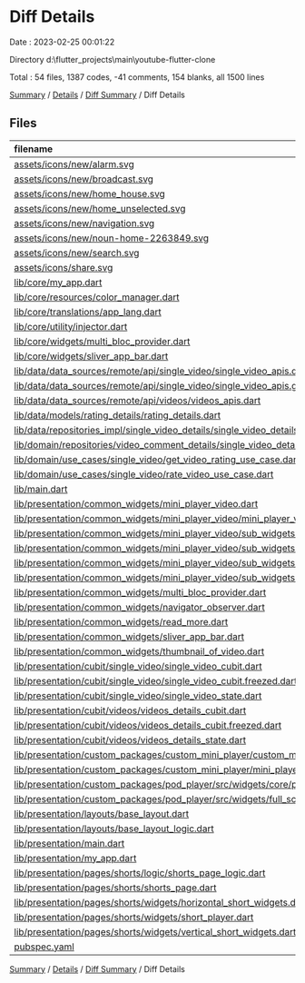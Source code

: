 # Diff Details

Date : 2023-02-25 00:01:22

Directory d:\\flutter_projects\\main\\youtube-flutter-clone

Total : 54 files,  1387 codes, -41 comments, 154 blanks, all 1500 lines

[Summary](results.md) / [Details](details.md) / [Diff Summary](diff.md) / Diff Details

## Files
| filename | language | code | comment | blank | total |
| :--- | :--- | ---: | ---: | ---: | ---: |
| [assets/icons/new/alarm.svg](/assets/icons/new/alarm.svg) | XML | 1 | 0 | 0 | 1 |
| [assets/icons/new/broadcast.svg](/assets/icons/new/broadcast.svg) | XML | 1 | 0 | 0 | 1 |
| [assets/icons/new/home_house.svg](/assets/icons/new/home_house.svg) | XML | 1 | 0 | 0 | 1 |
| [assets/icons/new/home_unselected.svg](/assets/icons/new/home_unselected.svg) | XML | 108 | 0 | 1 | 109 |
| [assets/icons/new/navigation.svg](/assets/icons/new/navigation.svg) | XML | 1 | 0 | 0 | 1 |
| [assets/icons/new/noun-home-2263849.svg](/assets/icons/new/noun-home-2263849.svg) | XML | 101 | 0 | 1 | 102 |
| [assets/icons/new/search.svg](/assets/icons/new/search.svg) | XML | 1 | 0 | 0 | 1 |
| [assets/icons/share.svg](/assets/icons/share.svg) | XML | 1 | 0 | 0 | 1 |
| [lib/core/my_app.dart](/lib/core/my_app.dart) | Dart | -62 | 0 | -7 | -69 |
| [lib/core/resources/color_manager.dart](/lib/core/resources/color_manager.dart) | Dart | 2 | 0 | 0 | 2 |
| [lib/core/translations/app_lang.dart](/lib/core/translations/app_lang.dart) | Dart | 8 | 0 | 0 | 8 |
| [lib/core/utility/injector.dart](/lib/core/utility/injector.dart) | Dart | 11 | 0 | 0 | 11 |
| [lib/core/widgets/multi_bloc_provider.dart](/lib/core/widgets/multi_bloc_provider.dart) | Dart | -40 | 0 | -4 | -44 |
| [lib/core/widgets/sliver_app_bar.dart](/lib/core/widgets/sliver_app_bar.dart) | Dart | -35 | 0 | -3 | -38 |
| [lib/data/data_sources/remote/api/single_video/single_video_apis.dart](/lib/data/data_sources/remote/api/single_video/single_video_apis.dart) | Dart | 6 | 0 | 3 | 9 |
| [lib/data/data_sources/remote/api/single_video/single_video_apis.g.dart](/lib/data/data_sources/remote/api/single_video/single_video_apis.g.dart) | Dart | 28 | 0 | 1 | 29 |
| [lib/data/data_sources/remote/api/videos/videos_apis.dart](/lib/data/data_sources/remote/api/videos/videos_apis.dart) | Dart | 1 | 0 | 0 | 1 |
| [lib/data/models/rating_details/rating_details.dart](/lib/data/models/rating_details/rating_details.dart) | Dart | 8 | 0 | 4 | 12 |
| [lib/data/repositories_impl/single_video_details/single_video_details_repo_impl.dart](/lib/data/repositories_impl/single_video_details/single_video_details_repo_impl.dart) | Dart | 15 | 0 | 3 | 18 |
| [lib/domain/repositories/video_comment_details/single_video_details_repository.dart](/lib/domain/repositories/video_comment_details/single_video_details_repository.dart) | Dart | 2 | 0 | 0 | 2 |
| [lib/domain/use_cases/single_video/get_video_rating_use_case.dart](/lib/domain/use_cases/single_video/get_video_rating_use_case.dart) | Dart | 19 | 0 | 6 | 25 |
| [lib/domain/use_cases/single_video/rate_video_use_case.dart](/lib/domain/use_cases/single_video/rate_video_use_case.dart) | Dart | 2 | 0 | 0 | 2 |
| [lib/main.dart](/lib/main.dart) | Dart | -12 | -8 | -6 | -26 |
| [lib/presentation/common_widgets/mini_player_video.dart](/lib/presentation/common_widgets/mini_player_video.dart) | Dart | -432 | -11 | -37 | -480 |
| [lib/presentation/common_widgets/mini_player_video/mini_player_video.dart](/lib/presentation/common_widgets/mini_player_video/mini_player_video.dart) | Dart | 302 | 3 | 26 | 331 |
| [lib/presentation/common_widgets/mini_player_video/sub_widgets/dislike_button.dart](/lib/presentation/common_widgets/mini_player_video/sub_widgets/dislike_button.dart) | Dart | 76 | 0 | 7 | 83 |
| [lib/presentation/common_widgets/mini_player_video/sub_widgets/interaction_simmer_loading.dart](/lib/presentation/common_widgets/mini_player_video/sub_widgets/interaction_simmer_loading.dart) | Dart | 22 | 0 | 3 | 25 |
| [lib/presentation/common_widgets/mini_player_video/sub_widgets/like_button.dart](/lib/presentation/common_widgets/mini_player_video/sub_widgets/like_button.dart) | Dart | 79 | 0 | 7 | 86 |
| [lib/presentation/common_widgets/mini_player_video/sub_widgets/mini_video_view.dart](/lib/presentation/common_widgets/mini_player_video/sub_widgets/mini_video_view.dart) | Dart | 124 | 8 | 13 | 145 |
| [lib/presentation/common_widgets/multi_bloc_provider.dart](/lib/presentation/common_widgets/multi_bloc_provider.dart) | Dart | 31 | 0 | 4 | 35 |
| [lib/presentation/common_widgets/navigator_observer.dart](/lib/presentation/common_widgets/navigator_observer.dart) | Dart | 13 | 0 | 4 | 17 |
| [lib/presentation/common_widgets/read_more.dart](/lib/presentation/common_widgets/read_more.dart) | Dart | 0 | -23 | -1 | -24 |
| [lib/presentation/common_widgets/sliver_app_bar.dart](/lib/presentation/common_widgets/sliver_app_bar.dart) | Dart | 35 | 0 | 3 | 38 |
| [lib/presentation/common_widgets/thumbnail_of_video.dart](/lib/presentation/common_widgets/thumbnail_of_video.dart) | Dart | -4 | 0 | 2 | -2 |
| [lib/presentation/cubit/single_video/single_video_cubit.dart](/lib/presentation/cubit/single_video/single_video_cubit.dart) | Dart | 24 | 0 | 6 | 30 |
| [lib/presentation/cubit/single_video/single_video_cubit.freezed.dart](/lib/presentation/cubit/single_video/single_video_cubit.freezed.dart) | Dart | 384 | 6 | 32 | 422 |
| [lib/presentation/cubit/single_video/single_video_state.dart](/lib/presentation/cubit/single_video/single_video_state.dart) | Dart | 3 | 0 | 2 | 5 |
| [lib/presentation/cubit/videos/videos_details_cubit.dart](/lib/presentation/cubit/videos/videos_details_cubit.dart) | Dart | 0 | 0 | 1 | 1 |
| [lib/presentation/cubit/videos/videos_details_cubit.freezed.dart](/lib/presentation/cubit/videos/videos_details_cubit.freezed.dart) | Dart | -190 | -3 | -18 | -211 |
| [lib/presentation/cubit/videos/videos_details_state.dart](/lib/presentation/cubit/videos/videos_details_state.dart) | Dart | -2 | 0 | -1 | -3 |
| [lib/presentation/custom_packages/custom_mini_player/custom_mini_player.dart](/lib/presentation/custom_packages/custom_mini_player/custom_mini_player.dart) | Dart | 3 | -2 | -2 | -1 |
| [lib/presentation/custom_packages/custom_mini_player/mini_player_logic.dart](/lib/presentation/custom_packages/custom_mini_player/mini_player_logic.dart) | Dart | 21 | 0 | 10 | 31 |
| [lib/presentation/custom_packages/pod_player/src/widgets/core/pod_core_player.dart](/lib/presentation/custom_packages/pod_player/src/widgets/core/pod_core_player.dart) | Dart | 0 | -12 | 0 | -12 |
| [lib/presentation/custom_packages/pod_player/src/widgets/full_screen_view.dart](/lib/presentation/custom_packages/pod_player/src/widgets/full_screen_view.dart) | Dart | 0 | 0 | -1 | -1 |
| [lib/presentation/layouts/base_layout.dart](/lib/presentation/layouts/base_layout.dart) | Dart | 25 | 0 | 2 | 27 |
| [lib/presentation/layouts/base_layout_logic.dart](/lib/presentation/layouts/base_layout_logic.dart) | Dart | 31 | 0 | 6 | 37 |
| [lib/presentation/main.dart](/lib/main.dart) | Dart | 18 | 0 | 8 | 26 |
| [lib/presentation/my_app.dart](/lib/presentation/my_app.dart) | Dart | 76 | 0 | 8 | 84 |
| [lib/presentation/pages/shorts/logic/shorts_page_logic.dart](/lib/presentation/pages/shorts/logic/shorts_page_logic.dart) | Dart | 25 | 0 | 6 | 31 |
| [lib/presentation/pages/shorts/shorts_page.dart](/lib/presentation/pages/shorts/shorts_page.dart) | Dart | 151 | 0 | 14 | 165 |
| [lib/presentation/pages/shorts/widgets/horizontal_short_widgets.dart](/lib/presentation/pages/shorts/widgets/horizontal_short_widgets.dart) | Dart | 202 | 1 | 29 | 232 |
| [lib/presentation/pages/shorts/widgets/short_player.dart](/lib/presentation/pages/shorts/widgets/short_player.dart) | Dart | 115 | 0 | 17 | 132 |
| [lib/presentation/pages/shorts/widgets/vertical_short_widgets.dart](/lib/presentation/pages/shorts/widgets/vertical_short_widgets.dart) | Dart | 86 | 0 | 5 | 91 |
| [pubspec.yaml](/pubspec.yaml) | YAML | 1 | 0 | 0 | 1 |

[Summary](results.md) / [Details](details.md) / [Diff Summary](diff.md) / Diff Details